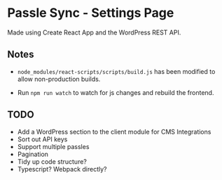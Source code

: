 # Passle Sync - Settings Page

Made using Create React App and the WordPress REST API.

## Notes

- `node_modules/react-scripts/scripts/build.js` has been modified to allow non-production builds.

- Run `npm run watch` to watch for js changes and rebuild the frontend.

## TODO

- Add a WordPress section to the client module for CMS Integrations
- Sort out API keys
- Support multiple passles
- Pagination
- Tidy up code structure?
- Typescript? Webpack directly?
